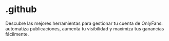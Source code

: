 # .github
Descubre las mejores herramientas para gestionar tu cuenta de OnlyFans: automatiza publicaciones, aumenta tu visibilidad y maximiza tus ganancias fácilmente.
